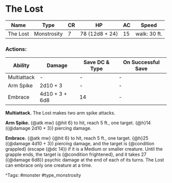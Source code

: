 # The Lost

| Name | Type | CR | HP | AC | Speed |
|------|------|----|----|----|-------|
| The Lost | Monstrosity | 7 | 78 (12d8 + 24) | 15 | walk: 30 ft. |

### Actions:

| Ability | Damage | Save DC & Type | On Successful Save |
|---------|--------|----------------|--------------------|
| Multiattack | - | - | - |
| Arm Spike | 2d10 + 3 | - | - |
| Embrace | 4d10 + 3 + 6d8 | 14 | - |


**Multiattack.** The Lost makes two arm spike attacks.

**Arm Spike.** {@atk mw} {@hit 6} to hit, reach 5 ft., one target. {@h}14 ({@damage 2d10 + 3}) piercing damage.

**Embrace.** {@atk mw} {@hit 6} to hit, reach 5 ft., one target. {@h}25 ({@damage 4d10 + 3}) piercing damage, and the target is {@condition grappled} (escape {@dc 14}) if it is a Medium or smaller creature. Until the grapple ends, the target is {@condition frightened}, and it takes 27 ({@damage 6d8}) psychic damage at the end of each of its turns. The Lost can embrace only one creature at a time.

^Tags: #monster #type_monstrosity